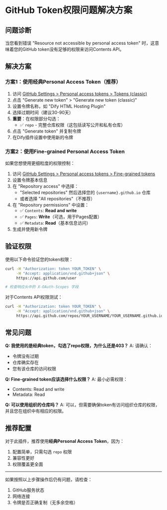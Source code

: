 # GitHub Token权限问题解决方案

## 问题诊断

当您看到错误 "Resource not accessible by personal access token" 时，这意味着您的GitHub token没有足够的权限来访问Contents API。

## 解决方案

### 方案1：使用经典Personal Access Token（推荐）

1. 访问 [GitHub Settings > Personal access tokens > Tokens (classic)](https://github.com/settings/tokens)
2. 点击 "Generate new token" > "Generate new token (classic)"
3. 设置令牌名称，如 "Dify HTML Hosting Plugin"
4. 选择过期时间（建议30-90天）
5. **重要**：在权限部分勾选：
   - ✅ `repo` - 完整仓库权限（这包括读写公开和私有仓库）
6. 点击 "Generate token" 并复制令牌
7. 在Dify插件设置中使用新的令牌

### 方案2：使用Fine-grained Personal Access Token

如果您想使用更细粒度的权限控制：

1. 访问 [GitHub Settings > Personal access tokens > Fine-grained tokens](https://github.com/settings/personal-access-tokens/new)
2. 设置令牌基本信息
3. 在 "Repository access" 中选择：
   - "Selected repositories" 然后选择您的 `{username}.github.io` 仓库
   - 或者选择 "All repositories"（不推荐）
4. 在 "Repository permissions" 中设置：
   - ✅ `Contents`: **Read and write**
   - ✅ `Pages`: **Write**（可选，用于Pages配置）
   - ✅ `Metadata`: **Read**（基本信息访问）
5. 生成并使用新令牌

## 验证权限

使用以下命令验证您的token权限：

```bash
curl -H "Authorization: token YOUR_TOKEN" \
     -H "Accept: application/vnd.github+json" \
     https://api.github.com/user

# 检查响应头中的 X-OAuth-Scopes 字段
```

对于Contents API权限测试：

```bash
curl -H "Authorization: token YOUR_TOKEN" \
     -H "Accept: application/vnd.github+json" \
     https://api.github.com/repos/YOUR_USERNAME/YOUR_USERNAME.github.io
```

## 常见问题

**Q: 我使用的是经典token，勾选了repo权限，为什么还是403？**
A: 请确认：
- 令牌没有过期
- 仓库确实存在
- 您有该仓库的访问权限

**Q: Fine-grained token应该选择什么权限？**
A: 最小必需权限：
- Contents: Read and write
- Metadata: Read

**Q: 可以使用组织的仓库吗？**
A: 可以，但需要确保token有访问组织仓库的权限，并且您在组织中有相应的权限。

## 推荐配置

对于此插件，推荐使用**经典Personal Access Token**，因为：
1. 配置简单，只需勾选 `repo` 权限
2. 兼容性更好
3. 权限覆盖更全面

---

如果按照以上步骤操作后仍有问题，请检查：
1. GitHub服务状态
2. 网络连接
3. 令牌是否正确复制（无多余空格）
